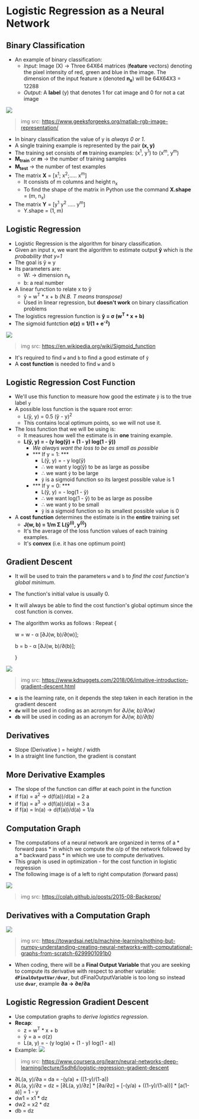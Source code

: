 # Logistic Regression as a Neural Network

## Binary Classification
- An example of binary classification: 
  - *Input:* Image (X) &rarr; Three 64X64 matrices (**feature** vectors) denoting the pixel intensity of red, green and blue in the image.
The dimension of the input feature x (denoted **n<sub>x</sub>**) will be 64X64X3 = 12288
  - *Output:* A **label** (y) that denotes 1 for cat image and 0 for not a cat image

![](../Images/rgb-image-matrix.jpg)
>img src: https://www.geeksforgeeks.org/matlab-rgb-image-representation/

- In binary classification the value of y is *always 0 or 1*.
- A single training example is represented by the pair **(x, y)**
- The training set consists of **m** training examples: (x<sup>1</sup>, y<sup>1</sup>) to (x<sup>m</sup>, y<sup>m</sup>)
- **M<sub>train</sub>** or **m** &rarr; the number of training samples
- **M<sub>test</sub>** &rarr; the number of test examples
- The matrix **X** = [x<sup>1</sup>; x<sup>2</sup>;..... x<sup>m</sup>]
  - It consists of m columns and height n<sub>x</sub>
  - To find the shape of the matrix in Python use the command **X.shape** = (m, n<sub>x</sub>)
- The matrix **Y** = [y<sup>1</sup> y<sup>2</sup> ..... y<sup>m</sup>]
  - Y.shape = (1, m)
 
## Logistic Regression
- Logistic Regression is the algorithm for binary classification.
- Given an input x, we want the algorithm to estimate output **ŷ** which is *the probability that y=1* 
- The goal is ŷ ≈ y
- Its parameters are:
  - W: &rarr; dimension n<sub>x</sub>
  - b: a real number
- A linear function to relate x to ŷ 
  - ŷ = w<sup>T</sup> \* x + b *(N.B. T means transpose)*
  - Used in linear regression, but **doesn't work** on binary classification problems
- The logistics regression function is **ŷ = σ (w<sup>T</sup> * x + b)**
- The sigmoid funtction **σ(z) = 1/(1 + e<sup>-z</sup>)**

![](../Images/sigmoid-function2.jpg)
>img src: https://en.wikipedia.org/wiki/Sigmoid_function

- It's required to find `w` and `b` to find a good estimate of `ŷ`
- A **cost function** is needed to find `w` and `b`

## Logistic Regression Cost Function
- We'll use this function to measure how good the estimate `ŷ` is to the true label `y`
- A possible loss function is the square root error:
  - L(ŷ, y) = 0.5 (ŷ - y)<sup>2</sup> 
  - This contains local optimum points, so we will not use it.
- The loss function that we will be using is:
  - It measures how well the estimate is in **one** training example.
  - **L(ŷ, y) = - (y log(ŷ) + (1 - y) log(1 - ŷ))**
    -  *We always want the loss to be as small as possible*
    -  *** If y = 1: *** 
       -  L(ŷ, y) = - y log(ŷ) 
       -  ∴ we want y log(ŷ) to be as large as possibe 
       -  ∴ we want `ŷ` to be large 
       -  `ŷ` is a sigmoid function so its largest possible value is 1
    -  *** If y = 0: *** 
       -  L(ŷ, y) = - log(1 - ŷ) 
       -  ∴ we want log(1 - ŷ) to be as large as possibe 
       -  ∴ we want `ŷ` to be small 
       -  `ŷ` is a sigmoid function so its smallest possible value is 0
- A **cost function** determines the estimate is in the **entire** training set
  - **J(w, b) = 1/m Σ L(ŷ<sup>(i)</sup>, y<sup>(i)</sup>)**
  - It's the average of the loss function values of each training examples.
  - It's **convex** (i.e. it has one optimum point)
  
## Gradient Descent
-  It will be used to train the parameters `w` and `b` to *find the cost function's global minimum*.
-  The function's initial value is usually 0.
-  It will always be able to find the cost function's global optimum since the cost function is convex.
- The algorithm works as follows :
    Repeat {
   
     w = w - α [∂J(w, b)/∂(w)];
   
     b = b - α [∂J(w, b)/∂(b)];
 
   }

![](../Images/gradient-descent.jpg)
>img src: https://www.kdnuggets.com/2018/06/intuitive-introduction-gradient-descent.html

  -  **`α`** is the learning rate, on it depends the step taken in each iteration in the gradient descent
  -  **`dw`** will be used in coding as an acronym for *∂J(w, b)/∂(w)*
  -  **`db`** will be used in coding as an acronym for *∂J(w, b)/∂(b)*
  
## Derivatives

-  Slope (Derivative ) = height / width 
-  In a straight line function, the gradient is constant

## More Derivative Examples
-  The slope of the function can differ at each point in the function
-  if f(a) = a<sup>2</sup> &rarr; d(f(a))/d(a) = 2 a
-  if f(a) = a<sup>3</sup> &rarr; d(f(a))/d(a) = 3 a
-  if f(a) = ln(a) &rarr; d(f(a))/d(a) = 1/a

## Computation Graph
-  The computations of a neural network are organized in terms of a * forward pass * in which we compute the o/p of the network followed by a * backward pass * in which we use to compute derivatives.
-  This graph is used in optimization - for the cost function in logistic regression
-  The following image is of a left to right computation (forward pass)

![](../Images/computational-graphs.jpg)
>img src: https://colah.github.io/posts/2015-08-Backprop/

## Derivatives with a Computation Graph

![](../Images/backward-propagation.png)
>img src: https://towardsai.net/p/machine-learning/nothing-but-numpy-understanding-creating-neural-networks-with-computational-graphs-from-scratch-6299901091b0

- When coding, there will be a **Final Output Variable** that you are seeking to compute its derivative with respect to another variable: 
**`dFinalOutputVar/dvar`**, but dFinalOutputVariable is too long so instead use **`dvar`**, example **∂a &rarr; ∂e/∂a**

## Logistic Regression Gradient Descent

-  Use computation graphs to *derive logistics regression*.
-  **Recap**:
   -  z = w<sup>T</sup> * x + b
   -  ŷ = a = σ(z)
   -  L(a, y) = - (y log(a) + (1 - y) log(1 - a))
-  Example:
![](../Images/logistic-regression-gradient-descent.PNG)
>img src: https://www.coursera.org/learn/neural-networks-deep-learning/lecture/5sdh6/logistic-regression-gradient-descent

  -  ∂L(a, y)/∂a = da = -(y/a) + ((1-y)/(1-a))
  -  ∂L(a, y)/∂z = dz = [∂L(a, y)/∂z] \* [∂a/∂z] = [-(y/a) + ((1-y)/(1-a))] \* [a(1-a)] = 1 - y
  -  dw1 = x1 \* dz
  -  dw2 = x2 \* dz
  - db = dz